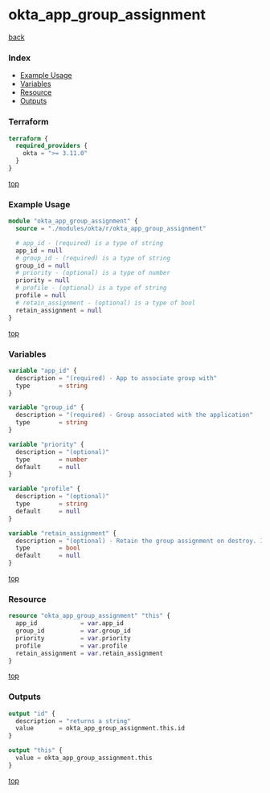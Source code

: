 # okta_app_group_assignment

[back](../okta.md)

### Index

- [Example Usage](#example-usage)
- [Variables](#variables)
- [Resource](#resource)
- [Outputs](#outputs)

### Terraform

```terraform
terraform {
  required_providers {
    okta = ">= 3.11.0"
  }
}
```

[top](#index)

### Example Usage

```terraform
module "okta_app_group_assignment" {
  source = "./modules/okta/r/okta_app_group_assignment"

  # app_id - (required) is a type of string
  app_id = null
  # group_id - (required) is a type of string
  group_id = null
  # priority - (optional) is a type of number
  priority = null
  # profile - (optional) is a type of string
  profile = null
  # retain_assignment - (optional) is a type of bool
  retain_assignment = null
}
```

[top](#index)

### Variables

```terraform
variable "app_id" {
  description = "(required) - App to associate group with"
  type        = string
}

variable "group_id" {
  description = "(required) - Group associated with the application"
  type        = string
}

variable "priority" {
  description = "(optional)"
  type        = number
  default     = null
}

variable "profile" {
  description = "(optional)"
  type        = string
  default     = null
}

variable "retain_assignment" {
  description = "(optional) - Retain the group assignment on destroy. If set to true, the resource will be removed from state but not from the Okta app."
  type        = bool
  default     = null
}
```

[top](#index)

### Resource

```terraform
resource "okta_app_group_assignment" "this" {
  app_id            = var.app_id
  group_id          = var.group_id
  priority          = var.priority
  profile           = var.profile
  retain_assignment = var.retain_assignment
}
```

[top](#index)

### Outputs

```terraform
output "id" {
  description = "returns a string"
  value       = okta_app_group_assignment.this.id
}

output "this" {
  value = okta_app_group_assignment.this
}
```

[top](#index)
